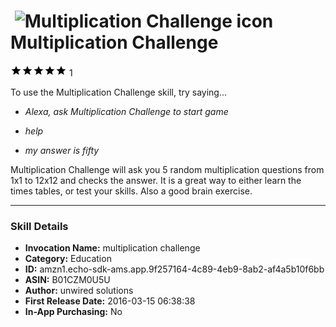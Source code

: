 # &nbsp;<img src="https://github.com/dale3h/alexa-skills-list/raw/master/skills/multiplication-challenge/B01CZM0U5U/app_icon" alt="Multiplication Challenge icon" width="36"> Multiplication Challenge
![5 stars](../../../images/ic_star_black_18dp_1x.png)![5 stars](../../../images/ic_star_black_18dp_1x.png)![5 stars](../../../images/ic_star_black_18dp_1x.png)![5 stars](../../../images/ic_star_black_18dp_1x.png)![5 stars](../../../images/ic_star_black_18dp_1x.png) 1

To use the Multiplication Challenge skill, try saying...

* *Alexa, ask Multiplication Challenge to start game*

* *help*

* *my answer is fifty*

Multiplication Challenge will ask you 5 random multiplication questions from 1x1 to 12x12 and checks the answer. It is a great way to either learn the times tables, or test your skills. Also a good brain exercise.

***

### Skill Details

* **Invocation Name:** multiplication challenge
* **Category:** Education
* **ID:** amzn1.echo-sdk-ams.app.9f257164-4c89-4eb9-8ab2-af4a5b10f6bb
* **ASIN:** B01CZM0U5U
* **Author:** unwired solutions
* **First Release Date:** 2016-03-15 06:38:38
* **In-App Purchasing:** No
